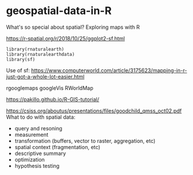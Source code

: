 # geospatial-data-in-R
What's so special about spatial? Exploring maps with R



https://r-spatial.org/r/2018/10/25/ggplot2-sf.html

```{r}
library(rnaturalearth)
library(rnaturalearthdata)
library(sf)
```

Use of sf:
https://www.computerworld.com/article/3175623/mapping-in-r-just-got-a-whole-lot-easier.html

rgooglemaps googleVis RWorldMap

https://pakillo.github.io/R-GIS-tutorial/


https://csiss.org/aboutus/presentations/files/goodchild_qmss_oct02.pdf
What to do with spatial data:
- query and resoning
- measurement
- transformation (buffers, vector to raster, aggregation, etc)
- spatial context (fragmentation, etc)
- descriptive summary
- optimization
- hypothesis testing

